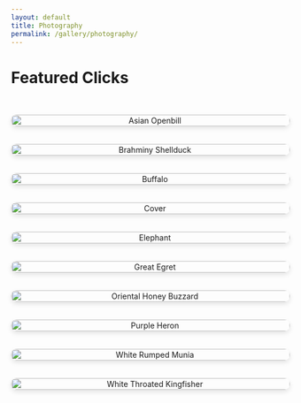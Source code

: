 ```yaml
---
layout: default
title: Photography
permalink: /gallery/photography/
---
```


# Featured Clicks

<div class="art-gallery">
  <div class="art-item" onclick="openLightbox('/assets/images/gallery/photography/asian_openbill.JPG', 'Asian Openbill')">
    <img src="/assets/images/gallery/photography/asian_openbill.JPG" alt="Asian Openbill">
  </div>
  <div class="art-item" onclick="openLightbox('/assets/images/gallery/photography/brahminy_shellduck.jpg', 'Brahminy Shellduck')">
    <img src="/assets/images/gallery/photography/brahminy_shellduck.jpg" alt="Brahminy Shellduck">
  </div>
  <div class="art-item" onclick="openLightbox('/assets/images/gallery/photography/buffalo.JPG', 'Buffalo')">
    <img src="/assets/images/gallery/photography/buffalo.JPG" alt="Buffalo">
  </div>
  <div class="art-item" onclick="openLightbox('/assets/images/gallery/photography/cover.JPG', 'Cover')">
    <img src="/assets/images/gallery/photography/cover.JPG" alt="Cover">
  </div>
  <div class="art-item" onclick="openLightbox('/assets/images/gallery/photography/elephant.JPG', 'Elephant')">
    <img src="/assets/images/gallery/photography/elephant.JPG" alt="Elephant">
  </div>
  <div class="art-item" onclick="openLightbox('/assets/images/gallery/photography/great_egret.jpeg', 'Great Egret')">
    <img src="/assets/images/gallery/photography/great_egret.jpeg" alt="Great Egret">
  </div>
  <div class="art-item" onclick="openLightbox('/assets/images/gallery/photography/oriental_honey_buzzard.JPG', 'Oriental Honey Buzzard')">
    <img src="/assets/images/gallery/photography/oriental_honey_buzzard.JPG" alt="Oriental Honey Buzzard">
  </div>
  <div class="art-item" onclick="openLightbox('/assets/images/gallery/photography/purple_heron.jpg', 'Purple Heron')">
    <img src="/assets/images/gallery/photography/purple_heron.jpg" alt="Purple Heron">
  </div>
  <div class="art-item" onclick="openLightbox('/assets/images/gallery/photography/white_rumped_munia.jpg', 'White Rumped Munia')">
    <img src="/assets/images/gallery/photography/white_rumped_munia.jpg" alt="White Rumped Munia">
  </div>
  <div class="art-item" onclick="openLightbox('/assets/images/gallery/photography/white_throated_kingfisher.jpg', 'White Throated Kingfisher')">
    <img src="/assets/images/gallery/photography/white_throated_kingfisher.jpg" alt="White Throated Kingfisher">
  </div>
</div>

<!-- Lightbox container -->
<div id="lightbox" class="lightbox">
  <span class="close" onclick="closeLightbox()">&times;</span>
  <img class="lightbox-content" id="lightbox-img">
  <p class="lightbox-caption" id="lightbox-caption"></p>
  <button class="prev" onclick="changeImage(-1)">&#10094;</button>
  <button class="next" onclick="changeImage(1)">&#10095;</button>
</div>

<style>
.art-gallery {
  display: grid;
  grid-template-columns: repeat(auto-fit, minmax(250px, 1fr));
  gap: 2rem;
  padding: 2rem 0;
}

.art-item {
  text-align: center;
  cursor: pointer;
}

.art-item img {
  width: 100%;
  height: 100%;
  border-radius: 10px;
  box-shadow: 0 4px 8px rgba(0, 0, 0, 0.1);
  transition: transform 0.3s ease-in-out;
}

.art-item img:hover {
  transform: scale(1.05);
}

.lightbox {
  display: none;
  position: fixed;
  top: 0;
  left: 0;
  width: 100%;
  height: 100%;
  background-color: rgba(0, 0, 0, 0.8);
  justify-content: center;
  align-items: center;
  z-index: 1000;
  flex-direction: column;
}

.lightbox-content {
  max-width: 90%;
  max-height: 90%;
  border-radius: 10px;
}

.lightbox-caption {
  color: white;
  font-size: 1.2rem;
  margin-top: 1rem;
  text-align: center;
}

.close {
  position: absolute;
  top: 20px;
  right: 30px;
  font-size: 2rem;
  color: white;
  cursor: pointer;
}

.prev, .next {
  position: absolute;
  top: 50%;
  font-size: 2rem;
  color: white;
  background: none;
  border: none;
  cursor: pointer;
  padding: 10px;
}

.prev { left: 10%; }
.next { right: 10%; }
</style>

<script>
let currentImageIndex = 0;
let images = [];
let captions = [];

document.addEventListener('DOMContentLoaded', () => {
  images = Array.from(document.querySelectorAll('.art-item img')).map(img => img.src);
  captions = Array.from(document.querySelectorAll('.art-item img')).map(img => img.alt);
});

function openLightbox(imgSrc, caption) {
  currentImageIndex = images.indexOf(imgSrc);
  document.getElementById('lightbox-img').src = imgSrc;
  document.getElementById('lightbox-caption').textContent = caption;
  document.getElementById('lightbox').style.display = 'flex';
}

function closeLightbox() {
  document.getElementById('lightbox').style.display = 'none';
}

function changeImage(direction) {
  currentImageIndex += direction;
  if (currentImageIndex < 0) currentImageIndex = images.length - 1;
  if (currentImageIndex >= images.length) currentImageIndex = 0;
  document.getElementById('lightbox-img').src = images[currentImageIndex];
  document.getElementById('lightbox-caption').textContent = captions[currentImageIndex];
}
</script>
